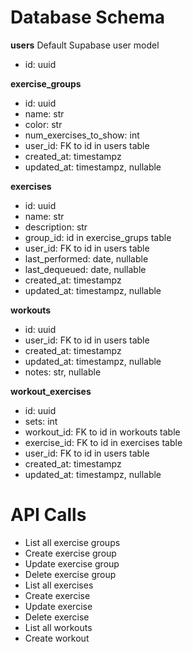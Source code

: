 # Database Schema

**users**
Default Supabase user model
- id: uuid

**exercise_groups**
- id: uuid
- name: str
- color: str
- num_exercises_to_show: int
- user_id: FK to id in users table
- created_at: timestampz
- updated_at: timestampz, nullable

**exercises**
- id: uuid
- name: str
- description: str
- group_id: id in exercise_grups table
- user_id: FK to id in users table
- last_performed: date, nullable
- last_dequeued: date, nullable
- created_at: timestampz
- updated_at: timestampz, nullable

**workouts**
- id: uuid
- user_id: FK to id in users table
- created_at: timestampz
- updated_at: timestampz, nullable
- notes: str, nullable


**workout_exercises**
- id: uuid
- sets: int
- workout_id: FK to id in workouts table
- exercise_id: FK to id in exercises table
- user_id: FK to id in users table
- created_at: timestampz
- updated_at: timestampz, nullable


# API Calls
- List all exercise groups
- Create exercise group
- Update exercise group
- Delete exercise group
- List all exercises
- Create exercise
- Update exercise
- Delete exercise
- List all workouts
- Create workout
